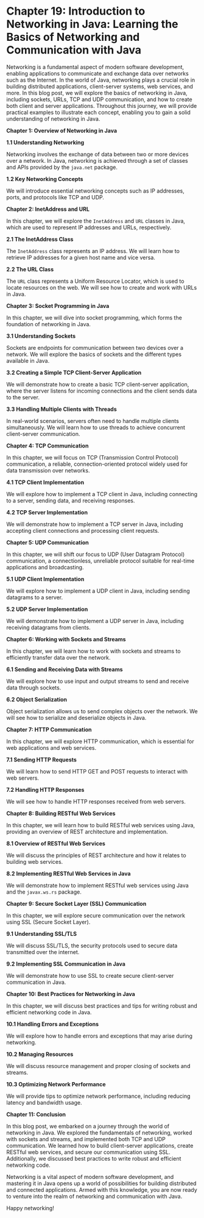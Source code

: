 # Chapter 19: **Introduction to Networking in Java: Learning the Basics of Networking and Communication with Java**

Networking is a fundamental aspect of modern software development, enabling applications to communicate and exchange data over networks such as the Internet. In the world of Java, networking plays a crucial role in building distributed applications, client-server systems, web services, and more. In this blog post, we will explore the basics of networking in Java, including sockets, URLs, TCP and UDP communication, and how to create both client and server applications. Throughout this journey, we will provide practical examples to illustrate each concept, enabling you to gain a solid understanding of networking in Java.

**Chapter 1: Overview of Networking in Java**

**1.1 Understanding Networking**

Networking involves the exchange of data between two or more devices over a network. In Java, networking is achieved through a set of classes and APIs provided by the `java.net` package.

**1.2 Key Networking Concepts**

We will introduce essential networking concepts such as IP addresses, ports, and protocols like TCP and UDP.

**Chapter 2: InetAddress and URL**

In this chapter, we will explore the `InetAddress` and `URL` classes in Java, which are used to represent IP addresses and URLs, respectively.

**2.1 The InetAddress Class**

The `InetAddress` class represents an IP address. We will learn how to retrieve IP addresses for a given host name and vice versa.

**2.2 The URL Class**

The `URL` class represents a Uniform Resource Locator, which is used to locate resources on the web. We will see how to create and work with URLs in Java.

**Chapter 3: Socket Programming in Java**

In this chapter, we will dive into socket programming, which forms the foundation of networking in Java.

**3.1 Understanding Sockets**

Sockets are endpoints for communication between two devices over a network. We will explore the basics of sockets and the different types available in Java.

**3.2 Creating a Simple TCP Client-Server Application**

We will demonstrate how to create a basic TCP client-server application, where the server listens for incoming connections and the client sends data to the server.

**3.3 Handling Multiple Clients with Threads**

In real-world scenarios, servers often need to handle multiple clients simultaneously. We will learn how to use threads to achieve concurrent client-server communication.

**Chapter 4: TCP Communication**

In this chapter, we will focus on TCP (Transmission Control Protocol) communication, a reliable, connection-oriented protocol widely used for data transmission over networks.

**4.1 TCP Client Implementation**

We will explore how to implement a TCP client in Java, including connecting to a server, sending data, and receiving responses.

**4.2 TCP Server Implementation**

We will demonstrate how to implement a TCP server in Java, including accepting client connections and processing client requests.

**Chapter 5: UDP Communication**

In this chapter, we will shift our focus to UDP (User Datagram Protocol) communication, a connectionless, unreliable protocol suitable for real-time applications and broadcasting.

**5.1 UDP Client Implementation**

We will explore how to implement a UDP client in Java, including sending datagrams to a server.

**5.2 UDP Server Implementation**

We will demonstrate how to implement a UDP server in Java, including receiving datagrams from clients.

**Chapter 6: Working with Sockets and Streams**

In this chapter, we will learn how to work with sockets and streams to efficiently transfer data over the network.

**6.1 Sending and Receiving Data with Streams**

We will explore how to use input and output streams to send and receive data through sockets.

**6.2 Object Serialization**

Object serialization allows us to send complex objects over the network. We will see how to serialize and deserialize objects in Java.

**Chapter 7: HTTP Communication**

In this chapter, we will explore HTTP communication, which is essential for web applications and web services.

**7.1 Sending HTTP Requests**

We will learn how to send HTTP GET and POST requests to interact with web servers.

**7.2 Handling HTTP Responses**

We will see how to handle HTTP responses received from web servers.

**Chapter 8: Building RESTful Web Services**

In this chapter, we will learn how to build RESTful web services using Java, providing an overview of REST architecture and implementation.

**8.1 Overview of RESTful Web Services**

We will discuss the principles of REST architecture and how it relates to building web services.

**8.2 Implementing RESTful Web Services in Java**

We will demonstrate how to implement RESTful web services using Java and the `javax.ws.rs` package.

**Chapter 9: Secure Socket Layer (SSL) Communication**

In this chapter, we will explore secure communication over the network using SSL (Secure Socket Layer).

**9.1 Understanding SSL/TLS**

We will discuss SSL/TLS, the security protocols used to secure data transmitted over the internet.

**9.2 Implementing SSL Communication in Java**

We will demonstrate how to use SSL to create secure client-server communication in Java.

**Chapter 10: Best Practices for Networking in Java**

In this chapter, we will discuss best practices and tips for writing robust and efficient networking code in Java.

**10.1 Handling Errors and Exceptions**

We will explore how to handle errors and exceptions that may arise during networking.

**10.2 Managing Resources**

We will discuss resource management and proper closing of sockets and streams.

**10.3 Optimizing Network Performance**

We will provide tips to optimize network performance, including reducing latency and bandwidth usage.

**Chapter 11: Conclusion**

In this blog post, we embarked on a journey through the world of networking in Java. We explored the fundamentals of networking, worked with sockets and streams, and implemented both TCP and UDP communication. We learned how to build client-server applications, create RESTful web services, and secure our communication using SSL. Additionally, we discussed best practices to write robust and efficient networking code.

Networking is a vital aspect of modern software development, and mastering it in Java opens up a world of possibilities for building distributed and connected applications. Armed with this knowledge, you are now ready to venture into the realm of networking and communication with Java.

Happy networking!